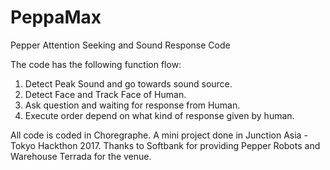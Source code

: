 # PeppaMax
Pepper Attention Seeking and Sound Response Code

The code has the following function flow:
1. Detect Peak Sound and go towards sound source.
2. Detect Face and Track Face of Human.
3. Ask question and waiting for response from Human.
4. Execute order depend on what kind of response given by human.

All code is coded in Choregraphe.
A mini project done in Junction Asia - Tokyo Hackthon 2017.
Thanks to Softbank for providing Pepper Robots and Warehouse Terrada for the venue.
